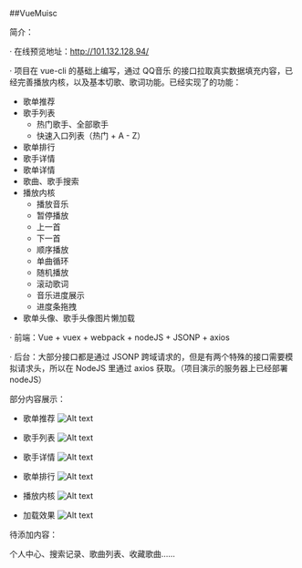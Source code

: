 ##VueMuisc

简介：

· 在线预览地址：http://101.132.128.94/

· 项目在 vue-cli 的基础上编写，通过 QQ音乐 的接口拉取真实数据填充内容，已经完善播放内核，以及基本切歌、歌词功能。已经实现了的功能：

- 歌单推荐
- 歌手列表
	- 热门歌手、全部歌手
	- 快速入口列表（热门 + A - Z）
- 歌单排行
- 歌手详情
- 歌单详情
- 歌曲、歌手搜索
- 播放内核
	- 播放音乐
	- 暂停播放
	- 上一首
	- 下一首
	- 顺序播放
	- 单曲循环
	- 随机播放
	- 滚动歌词
	- 音乐进度展示
	- 进度条拖拽
- 歌单头像、歌手头像图片懒加载

· 前端：Vue + vuex + webpack + nodeJS + JSONP + axios

· 后台：大部分接口都是通过 JSONP 跨域请求的，但是有两个特殊的接口需要模拟请求头，所以在 NodeJS 里通过 axios 获取。（项目演示的服务器上已经部署 nodeJS）

部分内容展示：
- 歌单推荐
![Alt text](https://github.com/thinkupp/vue-music/pic/songList.png)

- 歌手列表
![Alt text](https://github.com/thinkupp/vue-music/pic/singer.png)

- 歌手详情
![Alt text](https://github.com/thinkupp/vue-music/pic/singerDetail.png)

- 歌单排行
![Alt text](https://github.com/thinkupp/vue-music/pic/songRank.png)

- 播放内核
![Alt text](https://github.com/thinkupp/vue-music/pic/player.png)

- 加载效果
![Alt text](https://github.com/thinkupp/vue-music/pic/loading.png)

待添加内容：

个人中心、搜索记录、歌曲列表、收藏歌曲……
